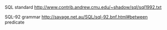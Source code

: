 
SQL standard
http://www.contrib.andrew.cmu.edu/~shadow/sql/sql1992.txt

SQL-92 grammar
http://savage.net.au/SQL/sql-92.bnf.html#between predicate